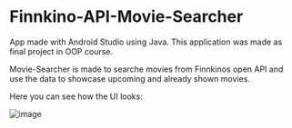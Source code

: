 # Finnkino-API-Movie-Searcher
App made with Android Studio using Java.
This application was made as final project in OOP course.

Movie-Searcher is made to searche movies from Finnkinos open API and use the data to showcase upcoming and already shown movies.

Here you can see how the UI looks:


![image](https://user-images.githubusercontent.com/101345439/212085369-e364bd7a-565b-4162-9125-2844494dae02.png)
